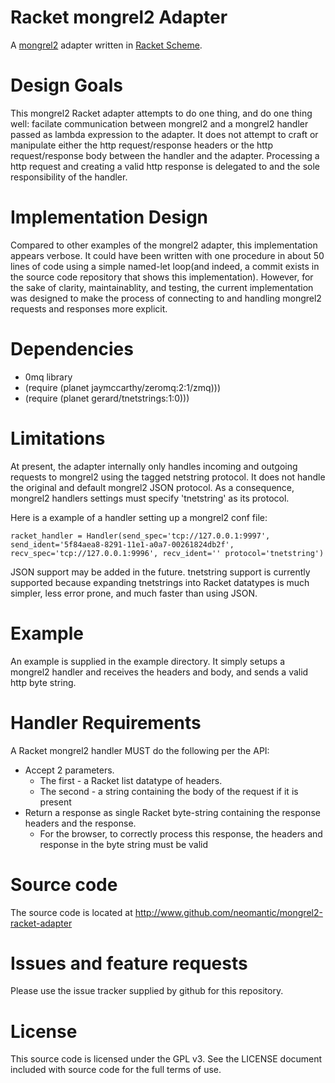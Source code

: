 # Racket mongrel2 Adapter

A [mongrel2](http://mongrel2.org) adapter written in [Racket Scheme](http://racket-lang.org/).

# Design Goals
This mongrel2 Racket adapter attempts to do one thing, and do one thing well:
facilate communication between mongrel2 and a mongrel2 handler passed as
lambda expression to the adapter.  It does not attempt to craft or manipulate
either the http request/response headers or the http request/response body between
the handler and the adapter.  Processing a http request and creating a valid
http response is delegated to and the sole responsibility of the handler.

# Implementation Design
Compared to other examples of the mongrel2 adapter, this implementation appears
verbose.  It could have been written with one procedure in about 50 lines of
code using a simple named-let loop(and indeed, a commit exists in the source code repository
that shows this implementation).  However, for the sake of clarity, maintainablity, and
testing, the current implementation was designed to make the process of connecting
to and handling mongrel2 requests and responses more explicit.

# Dependencies
* 0mq library
* (require (planet jaymccarthy/zeromq:2:1/zmq)))
* (require (planet gerard/tnetstrings:1:0)))

# Limitations
At present, the adapter internally only handles incoming and outgoing
requests to mongrel2 using the tagged netstring protocol. It does not
handle the original and default mongrel2 JSON protocol.  As a consequence,
mongrel2 handlers settings must specify 'tnetstring' as its protocol.

Here is a example of a handler setting up a mongrel2 conf file:

`
racket_handler = Handler(send_spec='tcp://127.0.0.1:9997',
 	                 send_ident='5f84aea8-8291-11e1-a0a7-00261824db2f',
               		 recv_spec='tcp://127.0.0.1:9996',
			 recv_ident=''
			 protocol='tnetstring')
`

JSON support may be added in the future. tnetstring support is currently supported
because expanding tnetstrings into Racket datatypes is much simpler, less error prone,
and much faster than using JSON.

# Example
An example is supplied in the example directory.  It simply setups
a mongrel2 handler and receives the headers and body, and sends a valid http byte string.

# Handler Requirements
A Racket mongrel2 handler MUST do the following per the API:
* Accept 2 parameters.  
  - The first - a Racket list datatype of headers. 
  - The second - a string containing the body of the request if it is present
* Return a response as single Racket byte-string containing the response headers and the response.
  - For the browser, to correctly process this response, the headers and response in the byte string must be valid

# Source code
The source code is located at http://www.github.com/neomantic/mongrel2-racket-adapter

# Issues and feature requests
Please use the issue tracker supplied by github for this repository.

# License
This source code is licensed under the GPL v3. See the LICENSE document included
with source code for the full terms of use.
